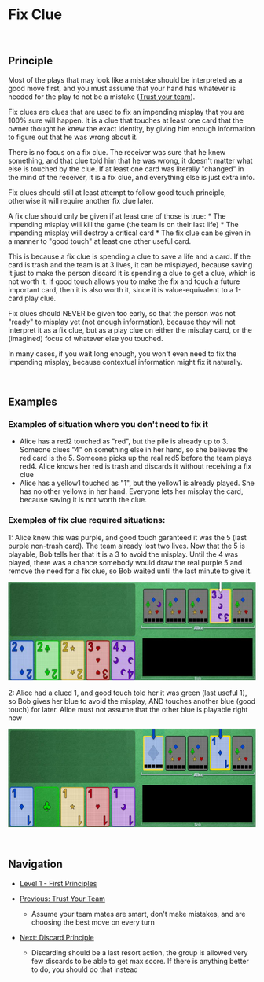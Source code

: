 # Fix Clue

<br />

## Principle

Most of the plays that may look like a mistake should be interpreted as a good move first, and you must assume that your hand has whatever is needed for the play to not be a mistake ([Trust your team](https://github.com/agilbert1412/HanabiStrategy/blob/master/Strategy/Level%201%20-%20First%20Principles/6%20-%20Trust%20Your%20Team.md)).

Fix clues are clues that are used to fix an impending misplay that you are 100% sure will happen. It is a clue that touches at least one card that the owner thought he knew the exact identity, by giving him enough information to figure out that he was wrong about it.

There is no focus on a fix clue. The receiver was sure that he knew something, and that clue told him that he was wrong, it doesn't matter what else is touched by the clue.
If at least one card was literally "changed" in the mind of the receiver, it is a fix clue, and everything else is just extra info. 

Fix clues should still at least attempt to follow good touch principle, otherwise it will require another fix clue later.

A fix clue should only be given if at least one of those is true:
    * The impending misplay will kill the game (the team is on their last life)
    * The impending misplay will destroy a critical card
    * The fix clue can be given in a manner to "good touch" at least one other useful card.

This is because a fix clue is spending a clue to save a life and a card. If the card is trash and the team is at 3 lives, it can be misplayed, because saving it just to make the person discard it is spending a clue to get a clue, which is not worth it. If good touch allows you to make the fix and touch a future important card, then it is also worth it, since it is value-equivalent to a 1-card play clue.

Fix clues should NEVER be given too early, so that the person was not "ready" to misplay yet (not enough information), because they will not interpret it as a fix clue, but as a play clue on either the misplay card, or the (imagined) focus of whatever else you touched.

In many cases, if you wait long enough, you won't even need to fix the impending misplay, because contextual information might fix it naturally.

<br />

## Examples

### Examples of situation where you don't need to fix it

* Alice has a red2 touched as "red", but the pile is already up to 3. Someone clues "4" on something else in her hand, so she believes the red card is the 5. Someone picks up the real red5 before the team plays red4. Alice knows her red is trash and discards it without receiving a fix clue
* Alice has a yellow1 touched as "1", but the yellow1 is already played. She has no other yellows in her hand. Everyone lets her misplay the card, because saving it is not worth the clue.

### Exemples of fix clue required situations:

1: Alice knew this was purple, and good touch garanteed it was the 5 (last purple non-trash card). The team already lost two lives. Now that the 5 is playable, Bob tells her that it is a 3 to avoid the misplay.
Until the 4 was played, there was a chance somebody would draw the real purple 5 and remove the need for a fix clue, so Bob waited until the last minute to give it.

<p align="center">
    <img src="images/7_FixClueOnPurple.png" height="200" />
</p>

2: Alice had a clued 1, and good touch told her it was green (last useful 1), so Bob gives her blue to avoid the misplay, AND touches another blue (good touch) for later. Alice must not assume that the other blue is playable right now

<p align="center">
    <img src="images/7_FixClueOnOne.png" height="200" />
</p>

<br />

## Navigation

* [Level 1 - First Principles](https://github.com/agilbert1412/HanabiStrategy/blob/master/Strategy/Level%201%20-%20First%20Principles/Level%201%20-%20First%20Principles.md)
	
* [Previous: Trust Your Team](https://github.com/agilbert1412/HanabiStrategy/blob/master/Strategy/Level%201%20-%20First%20Principles/6%20-%20Trust%20Your%20Team.md)
	* Assume your team mates are smart, don't make mistakes, and are choosing the best move on every turn

* [Next: Discard Principle](https://github.com/agilbert1412/HanabiStrategy/blob/master/Strategy/Level%201%20-%20First%20Principles/8%20-%20Discard%20Principle.md)
	* Discarding should be a last resort action, the group is allowed very few discards to be able to get max score. If there is anything better to do, you should do that instead